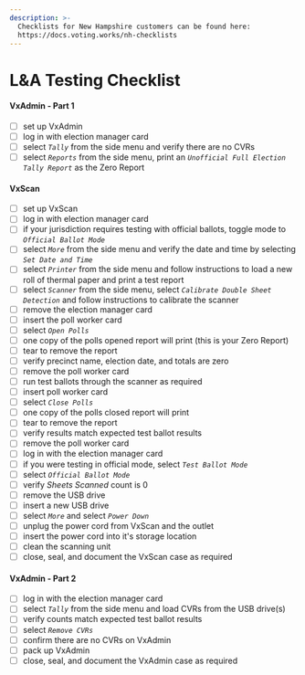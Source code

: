 ```yaml
---
description: >-
  Checklists for New Hampshire customers can be found here:
  https://docs.voting.works/nh-checklists
---
```


# L\&A Testing Checklist

#### VxAdmin - Part 1

* [ ] set up VxAdmin
* [ ] log in with election manager card
* [ ] select _`Tally`_ from the side menu and verify there are no CVRs&#x20;
* [ ] select _`Reports`_ from the side menu, print an _`Unofficial Full Election Tally Report`_ as the Zero Report

#### VxScan

* [ ] set up VxScan
* [ ] log in with election manager card
* [ ] if your jurisdiction requires testing with official ballots, toggle mode to _`Official Ballot Mode`_
* [ ] select _`More`_ from the side menu and verify the date and time by selecting _`Set Date and Time`_
* [ ] select _`Printer`_ from the side menu and follow instructions to load a new roll of thermal paper and print a test report&#x20;
* [ ] select _`Scanner`_ from the side menu, select _`Calibrate Double Sheet Detection`_ and follow instructions to calibrate the scanner
* [ ] remove the election manager card
* [ ] insert the poll worker card
* [ ] select _`Open Polls`_
* [ ] one copy of the polls opened report will print (this is your Zero Report)
* [ ] tear to remove the report
* [ ] verify precinct name, election date, and totals are zero
* [ ] remove the poll worker card
* [ ] run test ballots through the scanner as required
* [ ] insert poll worker card
* [ ] select _`Close Polls`_
* [ ] one copy of the polls closed report will print
* [ ] tear to remove the report
* [ ] verify results match expected test ballot results
* [ ] remove the poll worker card
* [ ] log in with the election manager card
* [ ] if you were testing in official mode, select _`Test Ballot Mode`_
* [ ] select _`Official Ballot Mode`_
* [ ] verify _Sheets Scanned_ count is 0
* [ ] remove the USB drive
* [ ] insert a new USB drive
* [ ] select _`More`_ and select _`Power Down`_
* [ ] unplug the power cord from VxScan and the outlet
* [ ] insert the power cord into it's storage location
* [ ] clean the scanning unit
* [ ] close, seal, and document the VxScan case as required

#### VxAdmin - Part 2

* [ ] log in with the election manager card
* [ ] select _`Tally`_ from the side menu and load CVRs from the USB drive(s)
* [ ] verify counts match expected test ballot results
* [ ] select _`Remove CVRs`_
* [ ] confirm there are no CVRs on VxAdmin
* [ ] pack up VxAdmin
* [ ] close, seal, and document the VxAdmin case as required
